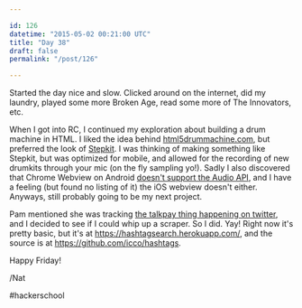 ```yaml
---

id: 126
datetime: "2015-05-02 00:21:00 UTC"
title: "Day 38"
draft: false
permalink: "/post/126"

---
```


Started the day nice and slow. Clicked around on the internet, did my laundry, played some more Broken Age, read some more of The Innovators, etc.

When I got into RC, I continued my exploration about building a drum machine in HTML. I liked the idea behind  [html5drummachine.com](http://html5drummachine.com/), but preferred the look of [Stepkit](https://web.archive.org/web/20220326071218/https://jxnblk.com/stepkit/). I was thinking of making something like Stepkit, but was optimized for mobile, and allowed for the recording of new drumkits through your mic (on the fly sampling yo!). Sadly I also discovered that Chrome Webview on Android [doesn't support the Audio API](https://caniuse.com/#feat=audio-api), and I have a feeling (but found no listing of it) the iOS webview doesn't either. Anyways, still probably going to be my next project.

Pam mentioned she was tracking [the talkpay thing happening on twitter](https://www.theverge.com/2015/5/1/8530189/talk-pay-international-workers-day-salaries), and I decided to see if I could whip up a scraper. So I did. Yay! Right now it's pretty basic, but it's at https://hashtagsearch.herokuapp.com/, and the source is at https://github.com/icco/hashtags.

Happy Friday!

/Nat

#hackerschool

